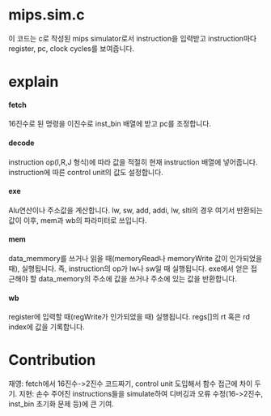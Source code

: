
# mips.sim.c
   이 코드는 c로 작성된 mips simulator로서 instruction을 입력받고 instruction마다 register, pc, clock cycles를 보여줍니다.
   
   
   # explain
   #### fetch
   16진수로 된 명령을 이진수로 inst_bin 배열에 받고 pc를 조정합니다.
   
   #### decode
   instruction op(I,R,J 형식)에 따라 값을 적절히 현재 instruction 배열에 넣어줍니다. instruction에 따른 control unit의 값도 설정합니다.
   
   #### exe
   Alu연산이나 주소값을 계산합니다. lw, sw, add, addi, lw, slti의 경우 여기서 반환되는 값이 이후, mem과 wb의 파라미터로 쓰입니다.
   
   #### mem
   data_memmory를 쓰거나 읽을 때(memoryRead나 memoryWrite 값이 인가되었을 때), 실행됩니다. 즉, instruction의 op가 lw나 sw일 때 실행됩니다.
   exe에서 얻은 접근해야 할 data_memory의 주소에 값을 쓰거나 주소에 있는 값을 반환합니다.
   
   #### wb
   register에 입력할 때(regWrite가 인가되었을 때) 실행됩니다. regs[]의 rt 혹은 rd index에 값을 기록합니다.
   
   
   # Contribution
   재영: fetch에서 16진수->2진수 코드짜기, control unit 도입해서 함수 접근에 차이 두기.
   지현: 손수 주어진 instructions들을 simulate하여 디버깅과 오류 수정(16->2진수, inst_bin 초기화 문제 등)에 큰 기여.
